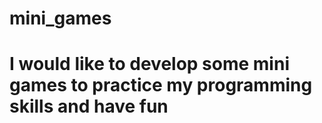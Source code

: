 # mini_games

#

# I would like to develop some mini games to practice my programming skills and have fun
